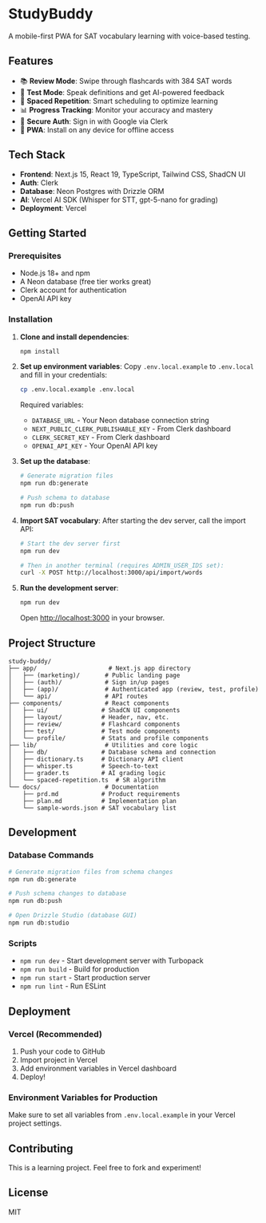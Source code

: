 # StudyBuddy

A mobile-first PWA for SAT vocabulary learning with voice-based testing.

## Features

- 📚 **Review Mode**: Swipe through flashcards with 384 SAT words
- 🎤 **Test Mode**: Speak definitions and get AI-powered feedback
- 🧠 **Spaced Repetition**: Smart scheduling to optimize learning
- 📊 **Progress Tracking**: Monitor your accuracy and mastery
- 🔐 **Secure Auth**: Sign in with Google via Clerk
- 📱 **PWA**: Install on any device for offline access

## Tech Stack

- **Frontend**: Next.js 15, React 19, TypeScript, Tailwind CSS, ShadCN UI
- **Auth**: Clerk
- **Database**: Neon Postgres with Drizzle ORM
- **AI**: Vercel AI SDK (Whisper for STT, gpt-5-nano for grading)
- **Deployment**: Vercel

## Getting Started

### Prerequisites

- Node.js 18+ and npm
- A Neon database (free tier works great)
- Clerk account for authentication
- OpenAI API key

### Installation

1. **Clone and install dependencies**:
   ```bash
   npm install
   ```

2. **Set up environment variables**:
   Copy `.env.local.example` to `.env.local` and fill in your credentials:
   ```bash
   cp .env.local.example .env.local
   ```

   Required variables:
   - `DATABASE_URL` - Your Neon database connection string
   - `NEXT_PUBLIC_CLERK_PUBLISHABLE_KEY` - From Clerk dashboard
   - `CLERK_SECRET_KEY` - From Clerk dashboard
   - `OPENAI_API_KEY` - Your OpenAI API key

3. **Set up the database**:
   ```bash
   # Generate migration files
   npm run db:generate
   
   # Push schema to database
   npm run db:push
   ```

4. **Import SAT vocabulary**:
   After starting the dev server, call the import API:
   ```bash
   # Start the dev server first
   npm run dev
   
   # Then in another terminal (requires ADMIN_USER_IDS set):
   curl -X POST http://localhost:3000/api/import/words
   ```

5. **Run the development server**:
   ```bash
   npm run dev
   ```

   Open [http://localhost:3000](http://localhost:3000) in your browser.

## Project Structure

```
study-buddy/
├── app/                    # Next.js app directory
│   ├── (marketing)/       # Public landing page
│   ├── (auth)/            # Sign in/up pages
│   ├── (app)/             # Authenticated app (review, test, profile)
│   └── api/               # API routes
├── components/            # React components
│   ├── ui/               # ShadCN UI components
│   ├── layout/           # Header, nav, etc.
│   ├── review/           # Flashcard components
│   ├── test/             # Test mode components
│   └── profile/          # Stats and profile components
├── lib/                   # Utilities and core logic
│   ├── db/               # Database schema and connection
│   ├── dictionary.ts     # Dictionary API client
│   ├── whisper.ts        # Speech-to-text
│   ├── grader.ts         # AI grading logic
│   └── spaced-repetition.ts  # SR algorithm
└── docs/                  # Documentation
    ├── prd.md            # Product requirements
    ├── plan.md           # Implementation plan
    └── sample-words.json # SAT vocabulary list
```

## Development

### Database Commands

```bash
# Generate migration files from schema changes
npm run db:generate

# Push schema changes to database
npm run db:push

# Open Drizzle Studio (database GUI)
npm run db:studio
```

### Scripts

- `npm run dev` - Start development server with Turbopack
- `npm run build` - Build for production
- `npm run start` - Start production server
- `npm run lint` - Run ESLint

## Deployment

### Vercel (Recommended)

1. Push your code to GitHub
2. Import project in Vercel
3. Add environment variables in Vercel dashboard
4. Deploy!

### Environment Variables for Production

Make sure to set all variables from `.env.local.example` in your Vercel project settings.

## Contributing

This is a learning project. Feel free to fork and experiment!

## License

MIT
